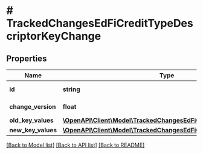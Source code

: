 # # TrackedChangesEdFiCreditTypeDescriptorKeyChange

## Properties

Name | Type | Description | Notes
------------ | ------------- | ------------- | -------------
**id** | **string** | Resource identifier | [optional]
**change_version** | **float** | Change version | [optional]
**old_key_values** | [**\OpenAPI\Client\Model\TrackedChangesEdFiCreditTypeDescriptorKey**](TrackedChangesEdFiCreditTypeDescriptorKey.md) |  | [optional]
**new_key_values** | [**\OpenAPI\Client\Model\TrackedChangesEdFiCreditTypeDescriptorKey**](TrackedChangesEdFiCreditTypeDescriptorKey.md) |  | [optional]

[[Back to Model list]](../../README.md#models) [[Back to API list]](../../README.md#endpoints) [[Back to README]](../../README.md)
